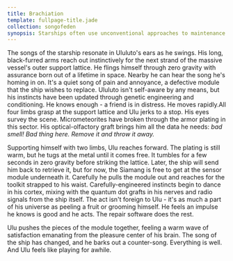 ```yaml
---
title: Brachiation
template: fullpage-title.jade
collection: songofeden
synopsis: Starships often use unconventional approaches to maintenance.
---
```


The songs of the starship resonate in Ululuto's ears as he swings. His long, black-furred arms reach out instinctively for the next strand of the massive vessel's outer support lattice. He flings himself through zero gravity with assurance born out of a lifetime in space. Nearby he can hear the song he's homing in on. It's a quiet song of pain and annoyance, a defective module that the ship wishes to replace. Ululuto isn't self-aware by any means, but his instincts have been updated through genetic engineering and conditioning. He knows enough - a friend is in distress. He moves rapidly.All four limbs grasp at the support lattice and Ulu jerks to a stop. His eyes survey the scene. Micrometeorites have broken through the armor plating in this sector. His optical-olfactory graft brings him all the data he needs: *bad smell! Bad thing here. Remove it and throw it away.*

Supporting himself with two limbs, Ulu reaches forward. The plating is still warm, but he tugs at the metal until it comes free. It tumbles for a few seconds in zero gravity before striking the lattice. Later, the ship will send him back to retrieve it, but for now, the Siamang is free to get at the sensor module underneath it. Carefully he pulls the module out and reaches for the toolkit strapped to his waist. Carefully-engineered instincts begin to dance in his cortex, mixing with the quantum dot grafts in his nerves and radio signals from the ship itself. The act isn't foreign to Ulu - it's as much a part of his universe as peeling a fruit or grooming himself. He feels an impulse he knows is good and he acts. The repair software does the rest.

Ulu pushes the pieces of the module together, feeling a warm wave of satisfaction emanating from the pleasure center of his brain. The song of the ship has changed, and he barks out a counter-song. Everything is well. And Ulu feels like playing for awhile.
